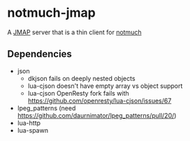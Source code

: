 # notmuch-jmap

A [JMAP](https://jmap.io/) server that is a thin client for [notmuch](https://notmuchmail.org/)


## Dependencies

  - json
    - dkjson fails on deeply nested objects
    - lua-cjson doesn't have empty array vs object support
    - lua-cjson OpenResty fork fails with https://github.com/openresty/lua-cjson/issues/67
  - lpeg_patterns (need https://github.com/daurnimator/lpeg_patterns/pull/20/)
  - lua-http
  - lua-spawn
